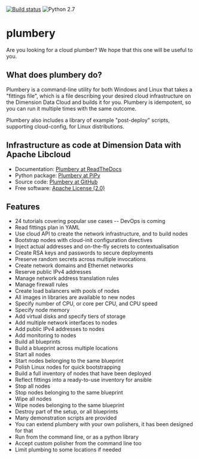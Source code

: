 [![Build status](https://img.shields.io/travis/DimensionDataCBUSydney/plumbery.svg)](https://travis-ci.org/DimensionDataCBUSydney/plumbery)  ![Python 2.7](https://img.shields.io/badge/python-2.7-blue.svg)

# plumbery

Are you looking for a cloud plumber? We hope that this one will be useful to
you.

## What does plumbery do?

Plumbery is a command-line utility for both Windows and Linux that takes a "fittings file", which is a file describing your desired cloud infrastructure on the Dimension Data Cloud and builds it for you.
Plumbery is idempotent, so you can run it multiple times with the same outcome.

Plumbery also includes a library of example "post-deploy" scripts, supporting cloud-config, for Linux distributions.


## Infrastructure as code at Dimension Data with Apache Libcloud

* Documentation: [Plumbery at ReadTheDocs](https://plumbery.readthedocs.org)
* Python package: [Plumbery at PiPy](https://pypi.python.org/pypi/plumbery)
* Source code: [Plumbery at GitHub](https://github.com/DimensionDataCBUSydney/plumbery)
* Free software: [Apache License (2.0)](http://www.apache.org/licenses/LICENSE-2.0)

## Features

* 24 tutorials covering popular use cases -- DevOps is coming
* Read fittings plan in YAML
* Use cloud API to create the network infrastructure, and to build nodes
* Bootstrap nodes with cloud-init configuration directives
* Inject actual addresses and on-the-fly secrets to contextualisation
* Create RSA keys and passwords to secure deployments
* Preserve random secrets across multiple invocations
* Create network domains and Ethernet networks
* Reserve public IPv4 addresses
* Manage network address translation rules
* Manage firewall rules
* Create load balancers with pools of nodes
* All images in libraries are available to new nodes
* Specify number of CPU, or core per CPU, and CPU speed
* Specify node memory
* Add virtual disks and specify tiers of storage
* Add multiple network interfaces to nodes
* Add public IPv4 addresses to nodes
* Add monitoring to nodes
* Build all blueprints
* Build a blueprint across multiple locations
* Start all nodes
* Start nodes belonging to the same blueprint
* Polish Linux nodes for quick bootstrapping
* Build a full inventory of nodes that have been deployed
* Reflect fittings into a ready-to-use inventory for ansible
* Stop all nodes
* Stop nodes belonging to the same blueprint
* Wipe all nodes
* Wipe nodes belonging to the same blueprint
* Destroy part of the setup, or all blueprints
* Many demonstration scripts are provided
* You can extend plumbery with your own polishers, it has been designed for that
* Run from the command line, or as a python library
* Accept custom polisher from the command line too
* Limit plumbing to some locations if needed



